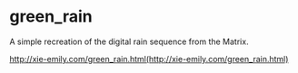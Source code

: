 # green_rain
A simple recreation of the digital rain sequence from the Matrix.

http://xie-emily.com/green_rain.html(http://xie-emily.com/green_rain.html)
